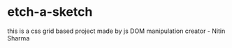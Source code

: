 # etch-a-sketch
this is a css grid based project made by js DOM manipulation 
creator - Nitin Sharma